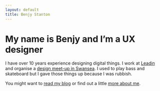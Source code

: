 ```yaml
---
layout: default
title: Benjy Stanton
---
```


# My name is Benjy and I’m a UX designer

I have over 10 years experience designing digital things. I work at [Leadin][1] and organise a [design meet-up in Swansea][2]. I used to play bass and skateboard but I gave those things up because I was rubbish.

You might want to [read my blog][3] or find out a little [more about me][4].

[1]: http://leadin.co.uk/ "Recognised experts in User Research and Service Design"
[2]: http://designswansea.org.uk/ "A design meet-up in Swansea"
[3]: /blog/ "My latest blog posts"
[4]: /about/ "My life story"
